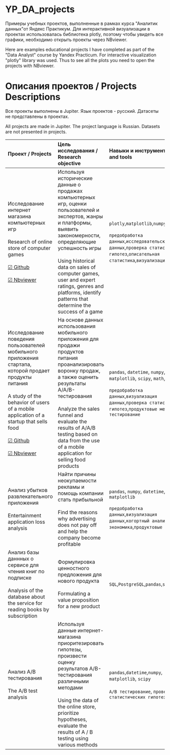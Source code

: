 # YP_DA_projects
Примеры учебных проектов, выполненные в рамках курса "Аналитик данных"от Яндекс Практикум.
Для интерактивной визуализации в проектах использовалась библиотека plotly, поэтому чтобы увидеть все графики, необходимо открыть проекты через NBviewer.

Here are examples educational projects I have completed as part of the "Data Analyst" course by Yandex Practicum. For interactive visualization "plotly" library was used. Thus to see all the plots you need to open the projects with NBviewer.

# Описания проектов / Projects Descriptions

Все проекты выполнены в Jupiter. Язык проектов - русский. Датасеты не представлены в проектах. 

All projects are made in Jupiter. The project language is Russian. Datasets are not presented in projects.

| Проект / Projects | Цель исследования / Research objective | Навыки и инструменты / Skills and tools | 
| :---------------------- | :---------------------- | :---------------------- |
| Исследование интернет магазина компьютерных игр <br /> <br /> Research of online store of computer games <br /> <br /> [☑ Github](https://github.com/Milviz/YP_DA_projects/blob/main/Project_games/project_game.ipynb) <br /> <br /> [☑ Nbviewer](https://nbviewer.org/github/Milviz/YP_DA_projects/blob/main/Project_games/project_game.ipynb)| Используя исторические данные о продажах компьютерных игр, оценки пользователей и экспертов, жанры и платформы, выявить закономерности, определяющие успешность игры <br /> <br /> Using historical data on sales of computer games, user and expert ratings, genres and platforms, identify patterns that determine the success of a game| `plotly`,`matplotlib`,`numpy`,`seaborn` <br /> <br /> `предобработка данных`,`исследовательский анализ данных`,`проверка статистических гипотез`,`описательная статистика`,`визуализация данных`|
| Исследование поведения пользователей мобильного приложения стартапа, которой продает продукты питания <br /> <br /> A study of the behavior of users of a mobile application of a startup that sells food <br /> <br /> [☑ Github](https://github.com/Milviz/YP_DA_projects/blob/main/Project_apps/project_apps.ipynb) <br /> <br /> [☑ Nbviewer](https://nbviewer.org/github/Milviz/YP_DA_projects/blob/main/Project_apps/project_apps.ipynb)| На основе данных использования мобильного приложения для продажи продуктов питания проанализировать воронку продаж, а также оценить результаты A/A/B-тестирования <br /> <br /> Analyze the sales funnel and evaluate the results of A/A/B testing based on data from the use of a mobile application for selling food products | `pandas`, `datetime`, `numpy`, `matplotlib`, `scipy`, `math`, `plotly`<br /> <br /> `предобработка данных`,`визуализация данных`,`проверка статистических гипотез`,`продуктовые метрики`,`A/B тестирование`|
| Анализ убытков развлекательного приложения <br /> <br /> Entertainment application loss analysis| Найти причины неокупаемости рекламы и помощь компании стать прибыльной <br /> <br />  Find the reasons why advertising does not pay off and help the company become profitable| `pandas`, `numpy`, `datetime`, `matplotlib` <br /> <br /> `предобработка данных`,`визуализация данных`,`когортный анализ`,`юнит-экономика`,`продуктовые метрики`|
| Анализ базы даннных о сервисе для чтения книг по подписке <br /> <br /> Analysis of the database about the service for reading books by subscription| Формулировка ценностного предложения для нового продукта <br /> <br /> Formulating a value proposition for a new product| `SQL`,`PostgreSQL`,`pandas`,`sqlalchemy`|
| Анализ A/B тестирования <br /> <br /> The A/B test analysis| Используя данные интернет-магазина приоритезировать гипотезы, произвести оценку результатов A/B-тестирования различными методами <br /> <br /> Using the data of the online store, prioritize hypotheses, evaluate the results of A / B testing using various methods| `pandas`,`datetime`,`numpy`, `matplotlib`, `scipy` <br /> <br /> `A/B тестирование`, `проверка статистических гипотез`|
